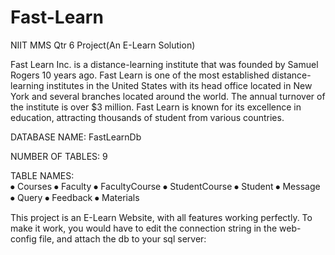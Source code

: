 # Fast-Learn
NIIT MMS Qtr 6 Project(An E-Learn Solution)


Fast Learn Inc. is a distance-learning institute that was founded by Samuel Rogers 10 years ago. Fast Learn is one of the most established distance-learning institutes in the United States with its head office located in New York and several branches located around the world.
The annual turnover of the institute is over $3 million. Fast Learn is known for its excellence in education, attracting thousands of student from various countries. 


DATABASE NAME:  FastLearnDb

NUMBER OF TABLES: 9

TABLE NAMES:  
⦁	Courses
⦁	Faculty
⦁	FacultyCourse
⦁	StudentCourse
⦁	Student
⦁	Message
⦁	Query
⦁	Feedback
⦁	Materials

This project is an E-Learn Website, with all features working perfectly. 
To make it work, you would have to edit the connection string in the web-config file, and attach the db to your sql server:


<!--connection strings-->
   <connectionStrings>
    <remove name="LocalSqlServer"></remove>
    <add name="FastLearnCon" connectionString="Data Source=yourservername; Initial Catalog=FastLearnDb;Integrated Security = true;" />
    <add name="LocalSqlServer" connectionString="Data Source=yourservername; Initial Catalog=FastLearnDb;Integrated Security = SSPI;"/>
  </connectionStrings>
  
